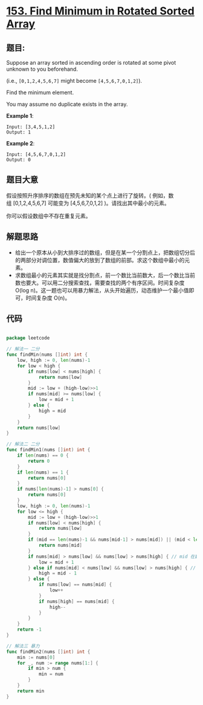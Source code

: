 # [153. Find Minimum in Rotated Sorted Array](https://leetcode.com/problems/find-minimum-in-rotated-sorted-array/)


## 题目:

Suppose an array sorted in ascending order is rotated at some pivot unknown to you beforehand.

(i.e., `[0,1,2,4,5,6,7]` might become `[4,5,6,7,0,1,2]`).

Find the minimum element.

You may assume no duplicate exists in the array.

**Example 1**:

    Input: [3,4,5,1,2] 
    Output: 1

**Example 2**:

    Input: [4,5,6,7,0,1,2]
    Output: 0


## 题目大意

假设按照升序排序的数组在预先未知的某个点上进行了旋转。( 例如，数组 [0,1,2,4,5,6,7] 可能变为 [4,5,6,7,0,1,2] )。请找出其中最小的元素。

你可以假设数组中不存在重复元素。


## 解题思路

- 给出一个原本从小到大排序过的数组，但是在某一个分割点上，把数组切分后的两部分对调位置，数值偏大的放到了数组的前部。求这个数组中最小的元素。
- 求数组最小的元素其实就是找分割点，前一个数比当前数大，后一个数比当前数也要大。可以用二分搜索查找，需要查找的两个有序区间。时间复杂度  O(log n)。这一题也可以用暴力解法，从头开始遍历，动态维护一个最小值即可，时间复杂度 O(n)。


## 代码

```go

package leetcode

// 解法一 二分
func findMin(nums []int) int {
	low, high := 0, len(nums)-1
	for low < high {
		if nums[low] < nums[high] {
			return nums[low]
		}
		mid := low + (high-low)>>1
		if nums[mid] >= nums[low] {
			low = mid + 1
		} else {
			high = mid
		}
	}
	return nums[low]
}

// 解法二 二分
func findMin1(nums []int) int {
	if len(nums) == 0 {
		return 0
	}
	if len(nums) == 1 {
		return nums[0]
	}
	if nums[len(nums)-1] > nums[0] {
		return nums[0]
	}
	low, high := 0, len(nums)-1
	for low <= high {
		mid := low + (high-low)>>1
		if nums[low] < nums[high] {
			return nums[low]
		}
		if (mid == len(nums)-1 && nums[mid-1] > nums[mid]) || (mid < len(nums)-1 && mid > 0 && nums[mid-1] > nums[mid] && nums[mid] < nums[mid+1]) {
			return nums[mid]
		}
		if nums[mid] > nums[low] && nums[low] > nums[high] { // mid 在数值大的一部分区间里
			low = mid + 1
		} else if nums[mid] < nums[low] && nums[low] > nums[high] { // mid 在数值小的一部分区间里
			high = mid - 1
		} else {
			if nums[low] == nums[mid] {
				low++
			}
			if nums[high] == nums[mid] {
				high--
			}
		}
	}
	return -1
}

// 解法三 暴力
func findMin2(nums []int) int {
	min := nums[0]
	for _, num := range nums[1:] {
		if min > num {
			min = num
		}
	}
	return min
}

```